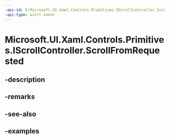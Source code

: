```yaml
---
-api-id: E:Microsoft.UI.Xaml.Controls.Primitives.IScrollController.ScrollFromRequested
-api-type: winrt event
---
```


# Microsoft.UI.Xaml.Controls.Primitives.IScrollController.ScrollFromRequested

<!--
event Windows.Foundation.TypedEventHandler<Microsoft.UI.Xaml.Controls.Primitives.IScrollController,Microsoft.UI.Xaml.Controls.Primitives.ScrollControllerScrollFromRequestedEventArgs> ScrollFromRequested;
-->


## -description

## -remarks

## -see-also

## -examples


